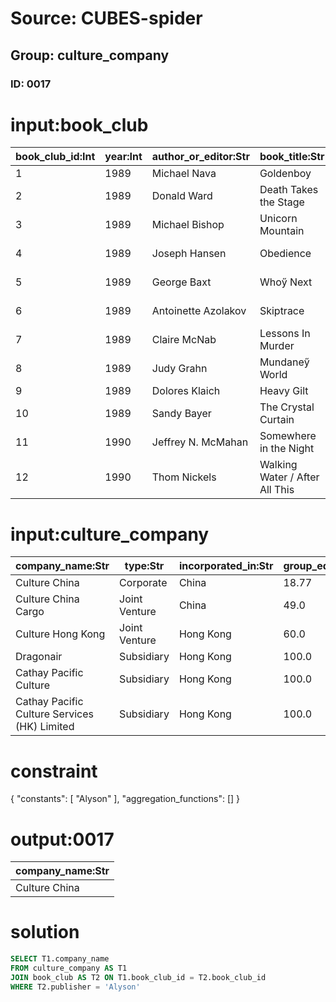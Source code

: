 # Source: CUBES-spider
## Group: culture_company
### ID: 0017

# input:book_club

| book_club_id:Int | year:Int | author_or_editor:Str | book_title:Str | publisher:Str | category:Str | result:Str |
|---|---|---|---|---|---|---|
| 1 | 1989 | Michael Nava | Goldenboy | Alyson | Gay M/SF | Won [A ] |
| 2 | 1989 | Donald Ward | Death Takes the Stage | St. Martin's Press | Gay M/SF | Nom |
| 3 | 1989 | Michael Bishop | Unicorn Mountain | William Morrow | Gay M/SF | Nom |
| 4 | 1989 | Joseph Hansen | Obedience | Mysterious Press | Gay M/SF | Nom |
| 5 | 1989 | George Baxt | Whoӳ Next | International Polygonics | Gay M/SF | Nom |
| 6 | 1989 | Antoinette Azolakov | Skiptrace | Banned Books | Lesb. M/SF | Won |
| 7 | 1989 | Claire McNab | Lessons In Murder | Naiad Press | Lesb. M/SF | Nom |
| 8 | 1989 | Judy Grahn | Mundaneӳ World | Crossing Press | Lesb. M/SF | Nom |
| 9 | 1989 | Dolores Klaich | Heavy Gilt | Naiad Press | Lesb. M/SF | Nom |
| 10 | 1989 | Sandy Bayer | The Crystal Curtain | Alyson | Lesb. M/SF | Nom |
| 11 | 1990 | Jeffrey N. McMahan | Somewhere in the Night | Alyson | Gay SF/F | Won [B ] |
| 12 | 1990 | Thom Nickels | Walking Water / After All This | Banned Books | Gay SF/F | Nom |

# input:culture_company

| company_name:Str | type:Str | incorporated_in:Str | group_equity_shareholding:Dbl | book_club_id:Str | movie_id:Str |
|---|---|---|---|---|---|
| Culture China | Corporate | China | 18.77 | 1 | 2 |
| Culture China Cargo | Joint Venture | China | 49.0 | 2 | 3 |
| Culture Hong Kong | Joint Venture | Hong Kong | 60.0 | 3 | 4 |
| Dragonair | Subsidiary | Hong Kong | 100.0 | 5 | 7 |
| Cathay Pacific Culture | Subsidiary | Hong Kong | 100.0 | 5 | 5 |
| Cathay Pacific Culture Services (HK) Limited | Subsidiary | Hong Kong | 100.0 | 6 | 6 |

# constraint

{
  "constants": [
    "Alyson"
  ],
  "aggregation_functions": []
}

# output:0017

| company_name:Str |
|---|
| Culture China |

# solution

```sql
SELECT T1.company_name
FROM culture_company AS T1
JOIN book_club AS T2 ON T1.book_club_id = T2.book_club_id
WHERE T2.publisher = 'Alyson'
```
